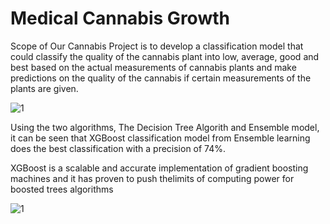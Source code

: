 # Medical Cannabis Growth
Scope of Our Cannabis Project is to develop a classification model that could classify the quality of the cannabis plant into low, average, good and best based on the actual measurements of cannabis plants and make predictions on the quality of the cannabis if certain measurements of the plants are given.


![1](https://user-images.githubusercontent.com/60280080/75514498-95825f00-59c5-11ea-8fd1-4d875b444363.png)

Using the two algorithms, The Decision Tree Algorith and Ensemble model, it can be seen that XGBoost classification model from Ensemble learning  does the best classification with a precision of 74%.

XGBoost is a scalable and accurate implementation of gradient boosting machines and it has proven to push thelimits of computing power for boosted trees algorithms 

![1](https://user-images.githubusercontent.com/60280080/75515058-0fffae80-59c7-11ea-9327-faaba3184f47.png)

